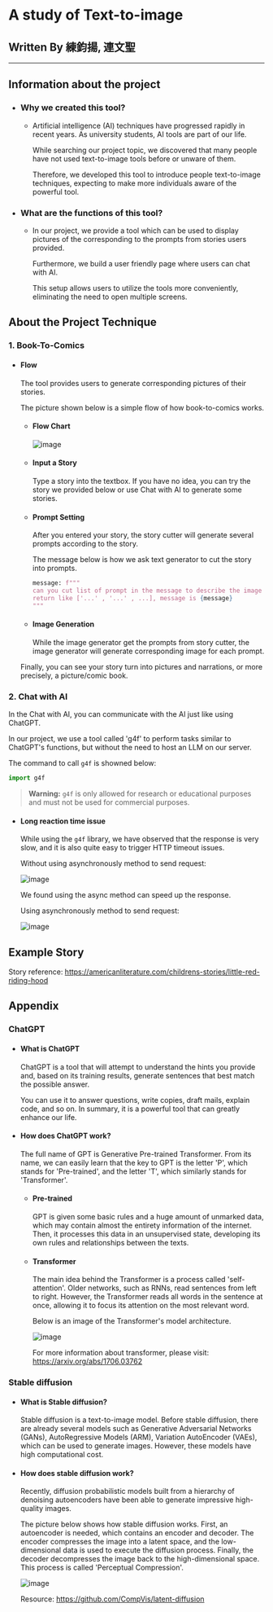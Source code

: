 # A study of Text-to-image
## Written By 練鈞揚, 連文聖

---

## Information about the project 
- ### Why we created this tool? 
  - Artificial intelligence (AI) techniques have progressed rapidly in recent years. As university students, AI tools are part of our life. 
  
    While searching our project topic, we discovered that many people have not used text-to-image tools before or unware of them. 
    
    Therefore, we developed this tool to introduce people text-to-image techniques, expecting to make more individuals aware of the powerful tool.
- ### What are the functions of this tool?
  - In our project, we provide a tool which can be used to display pictures of the corresponding to the prompts from stories users provided. 
   
    Furthermore, we build a user friendly page where users can chat with AI. 
    
    This setup allows users to utilize the tools more conveniently, eliminating the need to open multiple screens.

## About the Project Technique
### 1. Book-To-Comics
- #### Flow 
    The tool provides users to generate corresponding pictures of their stories. 
    
    The picture shown below is a simple flow of how book-to-comics works.
    - #### Flow Chart
        ![image](/book%20to%20comic%20flow.png)
    - #### Input a Story
        Type a story into the textbox. If you have no idea, you can try the story we provided below or use Chat with AI to generate some stories. 
    - #### Prompt Setting 
        After you entered your story, the story cutter will generate several prompts according to the story. 
        
        The message below is how we ask text generator to cut the story into prompts.
        ```python
        message: f"""
        can you cut list of prompt in the message to describe the image how to look like,
        return like ['...' , '...' , ...], message is {message}
        """
        ```
    - #### Image Generation
        While the image generator get the prompts from story cutter, the image generator will generate corresponding image for each prompt.
    
    Finally, you can see your story turn into pictures and narrations, or more precisely, a picture/comic book.

### 2. Chat with AI
In the Chat with AI, you can communicate with the AI just like using ChatGPT. 

In our project, we use a tool called 'g4f' to perform tasks similar to ChatGPT's functions, but without the need to host an LLM on our server.

The command to call `g4f` is showned below:
```python
import g4f
```
> **Warning:** `g4f` is only allowed for research or educational purposes and must not be used for commercial purposes.

- #### Long reaction time issue
    While using the `g4f` library, we have observed that the response is very slow, and it is also quite easy to trigger HTTP timeout issues.

    Without using asynchronously method to send request:
    
    ![image](/long%20reaction%20time%20origin.png)

    We found using the async method can speed up the response.

    Using asynchronously method to send request:
    
    ![image](/long%20reaction%20time%20improve.png)

## Example Story
<!-- ## Example Story
```
Once upon a time there was a dear little girl who was loved by every one who looked at her, but most of all by her grandmother, and there was nothing that she would not have given to the child. Once she gave her a little cap of red velvet, which suited her so well that she would never wear anything else. So she was always called Little Red Riding Hood.

One day her mother said to her, "Come, Little Red Riding Hood, here is a piece of cake and a bottle of wine. Take them to your grandmother, she is ill and weak, and they will do her good. Set out before it gets hot, and when you are going, walk nicely and quietly and do not run off the path, or you may fall and break the bottle, and then your grandmother will get nothing. And when you go into her room, don't forget to say, good-morning, and don't peep into every corner before you do it."
``` -->
Story reference: https://americanliterature.com/childrens-stories/little-red-riding-hood

<!-- 
```python 
import g4f
``` -->

## Appendix
### ChatGPT
- #### What is ChatGPT
  ChatGPT is a tool that will attempt to understand the hints you provide and, based on its training results, generate sentences that best match the possible answer.

  You can use it to answer questions, write copies, draft mails, explain code, and so on. In summary, it is a powerful tool that can greatly enhance our life.

- #### How does ChatGPT work?
  The full name of GPT is Generative Pre-trained Transformer. From its name, we can easily learn that the key to GPT is the letter 'P', which stands for 'Pre-trained', and the letter 'T', which similarly stands for 'Transformer'.

  - #### Pre-trained
    GPT is given some basic rules and a huge amount of unmarked data, which may contain almost the entirety information of the internet. Then, it processes this data in an unsupervised state, developing its own rules and relationships between the texts.
    
  - #### Transformer
    The main idea behind the Transformer is a process called 'self-attention'. Older networks, such as RNNs, read sentences from left to right. However, the Transformer reads all words in the sentence at once, allowing it to focus its attention on the most relevant word.
    
    Below is an image of the Transformer's model architecture.

    ![image](/Transformer.png)

    For more information about transformer, please visit: https://arxiv.org/abs/1706.03762 

### Stable diffusion
- #### What is Stable diffusion?
    Stable diffusion is a text-to-image model. Before stable diffusion, there are already several models such as Generative Adversarial Networks (GANs), AutoRegressive Models (ARM), Variation AutoEncoder (VAEs), which can be used to generate images. However, these models have high computational cost.

- #### How does stable diffusion work?
    Recently, diffusion probabilistic models built from a hierarchy of denoising autoencoders have been able to generate impressive high-quality images.

    The picture below shows how stable diffusion works. First, an autoencoder is needed, which contains an encoder and decoder. The encoder compresses the image into a latent space, and the low-dimensional data is used to execute the diffusion process. Finally, the decoder decompresses the image back to the high-dimensional space. This process is called 'Perceptual Compression'.

    ![image](/stable_diffusion.png)

    Resource: https://github.com/CompVis/latent-diffusion
